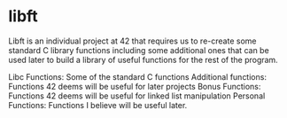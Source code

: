 # libft

Libft is an individual project at 42 that requires us to re-create some standard C library functions including some additional ones that can be used later to build a library of useful functions for the rest of the program.

Libc Functions: Some of the standard C functions
Additional functions: Functions 42 deems will be useful for later projects
Bonus Functions: Functions 42 deems will be useful for linked list manipulation
Personal Functions: Functions I believe will be useful later.
